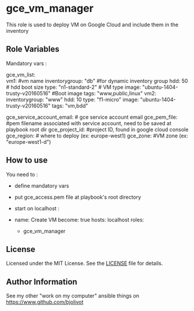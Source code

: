 gce_vm_manager
===============

This role is used to deploy VM on Google Cloud and include them in the inventory

Role Variables
--------------

Mandatory vars :

gce_vm_list:                
  vm1:    #vm name
    inventorygroup: "db"    #for dynamic inventory group
    hdd: 50        # hdd boot size
    type: "n1-standard-2"   # VM type 
    image: "ubuntu-1404-trusty-v20160516"   #Boot image
    tags: "www,public,linux"
  vm2: 
    inventorygroup: "www"
    hdd: 10
    type: "f1-micro"
    image: "ubuntu-1404-trusty-v20160516"
    tags: "vm,bdd"

gce_service_account_email: # gce service account email 
gce_pem_file:  #pem filename associated with service account, need to be saved at playbook root dir
gce_project_id: #project ID, found in google cloud console
gce_region: # where to deploy (ex: europe-west1)
gce_zone:  #VM zone (ex: "europe-west1-d")


How to use 
----------

You need to :
 - define mandatory vars
 - put gce_access.pem file at playbook's root directory
 - start on localhost : 



- name: Create VM
  become: true
  hosts: localhost
  roles: 
    - gce_vm_manager


License
-------

Licensed under the MIT License. See the [LICENSE](LICENSE) file for details.


Author Information
------------------

See my other "work on my computer" ansible things on https://www.github.com/bjolivot